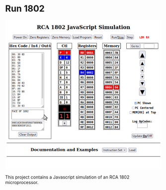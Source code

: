 # Run 1802

![Pi Zero and 1802](/docs/images/Simulation_Image.png?raw=true "RCA 1802 Javascript Simulation")

This project contains a Javascript simulation of an RCA 1802 microprocessor.

